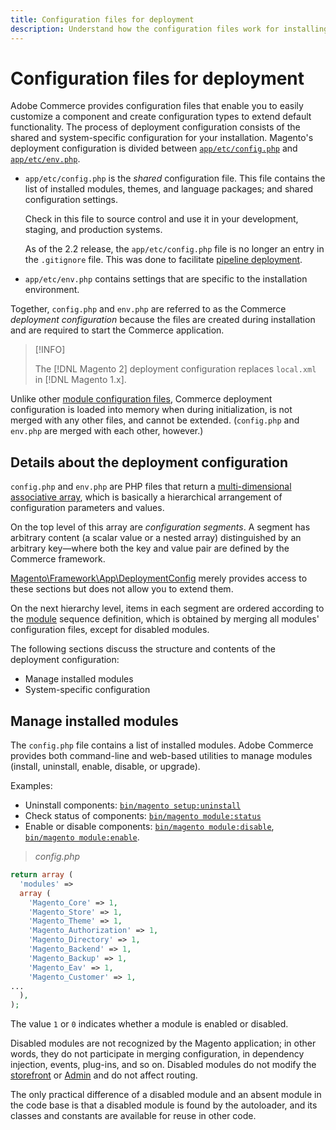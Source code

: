 ```yaml
---
title: Configuration files for deployment
description: Understand how the configuration files work for installing the Commerce application.
---
```


# Configuration files for deployment

Adobe Commerce provides configuration files that enable you to easily customize a component and create configuration types to extend default functionality. The process of deployment configuration consists of the shared and system-specific configuration for your installation. Magento's deployment configuration is divided between [`app/etc/config.php`](../reference/config-reference-configphp.md) and [`app/etc/env.php`](../reference/config-reference-envphp.md).

- `app/etc/config.php` is the _shared_ configuration file.
  This file contains the list of installed modules, themes, and language packages; and shared configuration settings.

  Check in this file to source control and use it in your development, staging, and production systems.

  As of the 2.2 release, the `app/etc/config.php` file is no longer an entry in the `.gitignore` file.
  This was done to facilitate [pipeline deployment](../deployment/technical-details.md).

- `app/etc/env.php` contains settings that are specific to the installation environment.

Together, `config.php` and `env.php` are referred to as the Commerce _deployment configuration_ because the files are created during installation and are required to start the Commerce application.

>[!INFO]
>
>The [!DNL Magento 2] deployment configuration replaces `local.xml` in [!DNL Magento 1.x].

Unlike other [module configuration files](../reference/config-files.md), Commerce deployment configuration is loaded into memory when during initialization, is not merged with any other files, and cannot be extended. (`config.php` and `env.php` are merged with each other, however.)

## Details about the deployment configuration

`config.php` and `env.php` are PHP files that return a [multi-dimensional associative array](https://www.w3schools.com:443/php/php_arrays.asp), which is basically a hierarchical arrangement of configuration parameters and values.

On the top level of this array are _configuration segments_. A segment has arbitrary content (a scalar value or a nested array) distinguished by an arbitrary key—where both the key and value pair are defined by the Commerce framework.

[Magento\Framework\App\DeploymentConfig](https://github.com/magento/magento2/blob/2.4/lib/internal/Magento/Framework/App/DeploymentConfig.php) merely provides access to these sections but does not allow you to extend them.

On the next hierarchy level, items in each segment are ordered according to the [module](https://glossary.magento.com/module) sequence definition, which is obtained by merging all modules' configuration files, except for disabled modules.

The following sections discuss the structure and contents of the deployment configuration:

- Manage installed modules
- System-specific configuration

## Manage installed modules

The `config.php` file contains a list of installed modules. Adobe Commerce provides both command-line and web-based utilities to manage modules (install, uninstall, enable, disable, or upgrade).

Examples:

- Uninstall components: [`bin/magento setup:uninstall`](https://devdocs.magento.com/guides/v2.4/install-gde/install/cli/install-cli-uninstall.html)
- Check status of components: [`bin/magento module:status`](https://devdocs.magento.com/guides/v2.4/reference/cli/magento.html#modulestatus)
- Enable or disable components: [`bin/magento module:disable`](https://devdocs.magento.com/guides/v2.4/install-gde/install/cli/install-cli-subcommands-enable.html#instgde-cli-subcommands-enable-disable), [`bin/magento module:enable`](https://devdocs.magento.com/guides/v2.4/install-gde/install/cli/install-cli-subcommands-enable.html#instgde-cli-subcommands-enable-disable).

> _config.php_

```php
return array (
  'modules' =>
  array (
    'Magento_Core' => 1,
    'Magento_Store' => 1,
    'Magento_Theme' => 1,
    'Magento_Authorization' => 1,
    'Magento_Directory' => 1,
    'Magento_Backend' => 1,
    'Magento_Backup' => 1,
    'Magento_Eav' => 1,
    'Magento_Customer' => 1,
...
  ),
);
```

The value `1` or `0` indicates whether a module is enabled or disabled.

Disabled modules are not recognized by the Magento application; in other words, they do not participate in merging configuration, in dependency injection, events, plug-ins, and so on. Disabled modules do not modify the [storefront](https://glossary.magento.com/storefront) or [Admin](https://glossary.magento.com/admin) and do not affect routing.

The only practical difference of a disabled module and an absent module in the code base is that a disabled module is found by the autoloader, and its classes and constants are available for reuse in other code.
